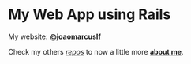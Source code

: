 # My Web App using Rails

My website: [**@joaomarcuslf**](http://joaomarcuslf.github.io/)

Check my others
[*repos*](https://github.com/joaomarcuslf?tab=repositories) to now a
little more [**about me**](https://github.com/joaomarcuslf/ABOUT-ME).
